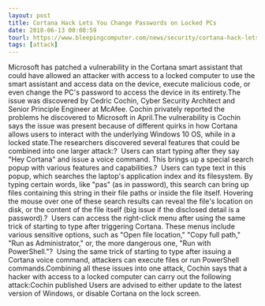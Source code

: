 ```yaml
---
layout: post
title: Cortana Hack Lets You Change Passwords on Locked PCs
date: 2018-06-13 00:00:59
tourl: https://www.bleepingcomputer.com/news/security/cortana-hack-lets-you-change-passwords-on-locked-pcs/
tags: [attack]
---
```

Microsoft has patched a vulnerability in the Cortana smart assistant that could have allowed an attacker with access to a locked computer to use the smart assistant and access data on the device, execute malicious code, or even change the PC's password to access the device in its entirety.The issue was discovered by Cedric Cochin, Cyber Security Architect and Senior Principle Engineer at McAfee. Cochin privately reported the problems he discovered to Microsoft in April.The vulnerability is Cochin says the issue was present because of different quirks in how Cortana allows users to interact with the underlying Windows 10 OS, while in a locked state.The researchers discovered several features that could be combined into one larger attack:?  Users can start typing after they say "Hey Cortana" and issue a voice command. This brings up a special search popup with various features and capabilities.?  Users can type text in this popup, which searches the laptop's application index and its filesystem. By typing certain words, like "pas" (as in password), this search can bring up files containing this string in their file paths or inside the file itself. Hovering the mouse over one of these search results can reveal the file's location on disk, or the content of the file itself (big issue if the disclosed detail is a password).?  Users can access the right-click menu after using the same trick of starting to type after triggering Cortana. These menus include various sensitive options, such as "Open file location," "Copy full path," "Run as Administrator," or, the more dangerous one, "Run with PowerShell."?  Using the same trick of starting to type after issuing a Cortana voice command, attackers can execute files or run PowerShell commands.Combining all these issues into one attack, Cochin says that a hacker with access to a locked computer can carry out the following attack:Cochin published Users are advised to either update to the latest version of Windows, or disable Cortana on the lock screen.
